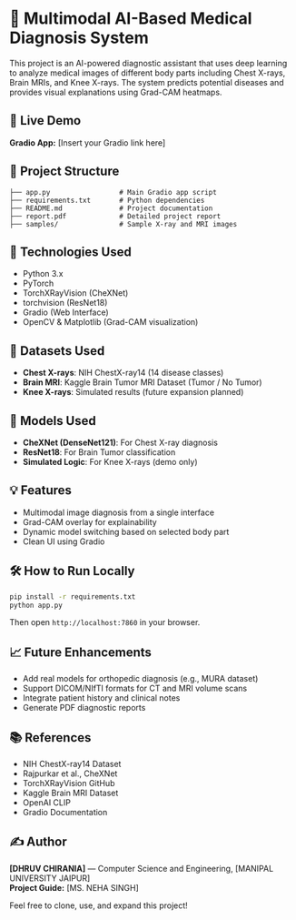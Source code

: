 # 🧠 Multimodal AI-Based Medical Diagnosis System

This project is an AI-powered diagnostic assistant that uses deep learning to analyze medical images of different body parts including Chest X-rays, Brain MRIs, and Knee X-rays. The system predicts potential diseases and provides visual explanations using Grad-CAM heatmaps.

## 🚀 Live Demo
**Gradio App:** [Insert your Gradio link here]  

## 📂 Project Structure
```
├── app.py                 # Main Gradio app script
├── requirements.txt       # Python dependencies
├── README.md              # Project documentation
├── report.pdf             # Detailed project report
├── samples/               # Sample X-ray and MRI images
```

## 🧰 Technologies Used
- Python 3.x
- PyTorch
- TorchXRayVision (CheXNet)
- torchvision (ResNet18)
- Gradio (Web Interface)
- OpenCV & Matplotlib (Grad-CAM visualization)

## 🏥 Datasets Used
- **Chest X-rays**: NIH ChestX-ray14 (14 disease classes)
- **Brain MRI**: Kaggle Brain Tumor MRI Dataset (Tumor / No Tumor)
- **Knee X-rays**: Simulated results (future expansion planned)

## 🧠 Models Used
- **CheXNet (DenseNet121)**: For Chest X-ray diagnosis
- **ResNet18**: For Brain Tumor classification
- **Simulated Logic**: For Knee X-rays (demo only)

## 💡 Features
- Multimodal image diagnosis from a single interface
- Grad-CAM overlay for explainability
- Dynamic model switching based on selected body part
- Clean UI using Gradio

## 🛠️ How to Run Locally
```bash
pip install -r requirements.txt
python app.py
```
Then open `http://localhost:7860` in your browser.

## 📈 Future Enhancements
- Add real models for orthopedic diagnosis (e.g., MURA dataset)
- Support DICOM/NIfTI formats for CT and MRI volume scans
- Integrate patient history and clinical notes
- Generate PDF diagnostic reports

## 📚 References
- NIH ChestX-ray14 Dataset
- Rajpurkar et al., CheXNet
- TorchXRayVision GitHub
- Kaggle Brain MRI Dataset
- OpenAI CLIP
- Gradio Documentation

## ✍️ Author
**[DHRUV CHIRANIA]** — Computer Science and Engineering, [MANIPAL UNIVERSITY JAIPUR]  
**Project Guide:** [MS. NEHA SINGH]

Feel free to clone, use, and expand this project!
